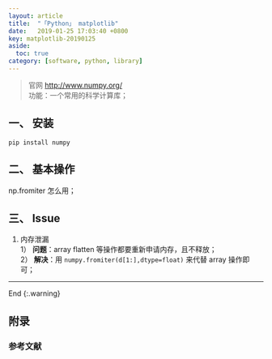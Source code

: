 ```yaml
---
layout: article
title:  "「Python」 matplotlib"
date:   2019-01-25 17:03:40 +0800
key: matplotlib-20190125
aside:
  toc: true
category: [software, python, library]
---
```

> 官网 <http://www.numpy.org/>  
功能：一个常用的科学计算库；  

## 一、 安装
`pip install numpy`  

## 二、 基本操作
np.fromiter 怎么用；   

## 三、 Issue
1. 内存泄漏  
1） **问题**：array flatten 等操作都要重新申请内存，且不释放；  
2） **解决**：用 `numpy.fromiter(d[1:],dtype=float)` 来代替 array 操作即可；  



-------------------  
 End
{:.warning}  


## 附录
### 参考文献  
